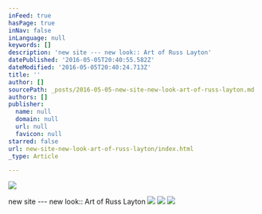 ```yaml
---
inFeed: true
hasPage: true
inNav: false
inLanguage: null
keywords: []
description: 'new site --- new look:: Art of Russ Layton'
datePublished: '2016-05-05T20:40:55.582Z'
dateModified: '2016-05-05T20:40:24.713Z'
title: ''
author: []
sourcePath: _posts/2016-05-05-new-site-new-look-art-of-russ-layton.md
authors: []
publisher:
  name: null
  domain: null
  url: null
  favicon: null
starred: false
url: new-site-new-look-art-of-russ-layton/index.html
_type: Article

---
```

![](https://the-grid-user-content.s3-us-west-2.amazonaws.com/56f86384-9d94-4420-bea6-ff8befcae5ff.jpg)

new site --- new look:: Art of Russ Layton
![](https://the-grid-user-content.s3-us-west-2.amazonaws.com/73e269bf-bde1-40b2-bbe9-348e73944a50.jpg)
![](https://the-grid-user-content.s3-us-west-2.amazonaws.com/d676ead2-3ee1-4e5e-8336-11bf81160082.jpg)
![](https://the-grid-user-content.s3-us-west-2.amazonaws.com/1ec2c6cf-c551-4e11-a61a-0addd0bea392.jpg)